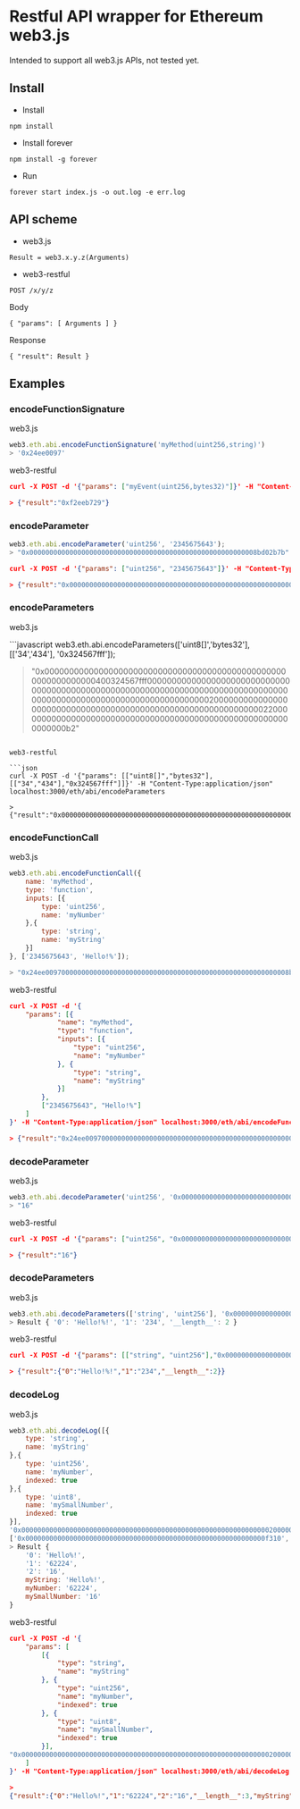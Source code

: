 # Restful  API wrapper for Ethereum web3.js

Intended to support all web3.js APIs, not tested yet.

## Install

- Install

```
npm install
```

- Install forever

```
npm install -g forever
```

- Run

```
forever start index.js -o out.log -e err.log
```

## API scheme

- web3.js

```
Result = web3.x.y.z(Arguments)
```

- web3-restful

```
POST /x/y/z
```

  Body

```
{ "params": [ Arguments ] }
```

  Response

```
{ "result": Result }
```

## Examples

### encodeFunctionSignature

web3.js

```javascript
web3.eth.abi.encodeFunctionSignature('myMethod(uint256,string)')
> '0x24ee0097'
```

web3-restful

```json
curl -X POST -d '{"params": ["myEvent(uint256,bytes32)"]}' -H "Content-Type:application/json" localhost:3000/eth/abi/encodeFunctionSignature

> {"result":"0xf2eeb729"}
```

### encodeParameter

```javascript
web3.eth.abi.encodeParameter('uint256', '2345675643');
> "0x000000000000000000000000000000000000000000000000000000008bd02b7b"
```

```json
curl -X POST -d '{"params": ["uint256", "2345675643"]}' -H "Content-Type:application/json" localhost:3000/eth/abi/encodeParameter

> {"result":"0x000000000000000000000000000000000000000000000000000000008bd02b7b"}
```

### encodeParameters

web3.js

​```javascript
web3.eth.abi.encodeParameters(['uint8[]','bytes32'], [['34','434'], '0x324567fff']);
> "0x00000000000000000000000000000000000000000000000000000000000000400324567fff0000000000000000000000000000000000000000000000000000000000000000000000000000000000000000000000000000000000000000000002000000000000000000000000000000000000000000000000000000000000002200000000000000000000000000000000000000000000000000000000000000b2"
```

web3-restful

```json
curl -X POST -d '{"params": [["uint8[]","bytes32"],[["34","434"],"0x324567fff"]]}' -H "Content-Type:application/json" localhost:3000/eth/abi/encodeParameters

> {"result":"0x00000000000000000000000000000000000000000000000000000000000000400324567fff0000000000000000000000000000000000000000000000000000000000000000000000000000000000000000000000000000000000000000000002000000000000000000000000000000000000000000000000000000000000002200000000000000000000000000000000000000000000000000000000000000b2"}
```

### encodeFunctionCall

web3.js

```javascript
web3.eth.abi.encodeFunctionCall({
    name: 'myMethod',
    type: 'function',
    inputs: [{
        type: 'uint256',
        name: 'myNumber'
    },{
        type: 'string',
        name: 'myString'
    }]
}, ['2345675643', 'Hello!%']);

> "0x24ee0097000000000000000000000000000000000000000000000000000000008bd02b7b0000000000000000000000000000000000000000000000000000000000000040000000000000000000000000000000000000000000000000000000000000000748656c6c6f212500000000000000000000000000000000000000000000000000"

```

web3-restful

```json
curl -X POST -d '{
	"params": [{
			"name": "myMethod",
			"type": "function",
			"inputs": [{
				"type": "uint256",
				"name": "myNumber"
			}, {
				"type": "string",
				"name": "myString"
			}]
		},
		["2345675643", "Hello!%"]
	]
}' -H "Content-Type:application/json" localhost:3000/eth/abi/encodeFunctionCall

> {"result":"0x24ee0097000000000000000000000000000000000000000000000000000000008bd02b7b0000000000000000000000000000000000000000000000000000000000000040000000000000000000000000000000000000000000000000000000000000000748656c6c6f212500000000000000000000000000000000000000000000000000"}
```

### decodeParameter

web3.js

```javascript
web3.eth.abi.decodeParameter('uint256', '0x0000000000000000000000000000000000000000000000000000000000000010');
> "16"
```

web3-restful

```json
curl -X POST -d '{"params": ["uint256", "0x0000000000000000000000000000000000000000000000000000000000000010"]}' -H "Content-Type:application/json" localhost:3000/eth/abi/decodeParameter

> {"result":"16"}
```

### decodeParameters

web3.js

```javascript
web3.eth.abi.decodeParameters(['string', 'uint256'], '0x000000000000000000000000000000000000000000000000000000000000004000000000000000000000000000000000000000000000000000000000000000ea000000000000000000000000000000000000000000000000000000000000000848656c6c6f212521000000000000000000000000000000000000000000000000');
> Result { '0': 'Hello!%!', '1': '234', '__length__': 2 }
```

web3-restful

```json
curl -X POST -d '{"params": [["string", "uint256"],"0x000000000000000000000000000000000000000000000000000000000000004000000000000000000000000000000000000000000000000000000000000000ea000000000000000000000000000000000000000000000000000000000000000848656c6c6f212521000000000000000000000000000000000000000000000000"]}' -H "Content-Type:application/json" localhost:3000/eth/abi/decodeParameters

> {"result":{"0":"Hello!%!","1":"234","__length__":2}}
```


### decodeLog

web3.js

```javascript
web3.eth.abi.decodeLog([{
    type: 'string',
    name: 'myString'
},{
    type: 'uint256',
    name: 'myNumber',
    indexed: true
},{
    type: 'uint8',
    name: 'mySmallNumber',
    indexed: true
}],
'0x0000000000000000000000000000000000000000000000000000000000000020000000000000000000000000000000000000000000000000000000000000000748656c6c6f252100000000000000000000000000000000000000000000000000',
['0x000000000000000000000000000000000000000000000000000000000000f310', '0x0000000000000000000000000000000000000000000000000000000000000010']);
> Result {
    '0': 'Hello%!',
    '1': '62224',
    '2': '16',
    myString: 'Hello%!',
    myNumber: '62224',
    mySmallNumber: '16'
}
```

web3-restful

```json
curl -X POST -d '{
	"params": [
		[{
			"type": "string",
			"name": "myString"
		}, {
			"type": "uint256",
			"name": "myNumber",
			"indexed": true
		}, {
			"type": "uint8",
			"name": "mySmallNumber",
			"indexed": true
		}],
"0x0000000000000000000000000000000000000000000000000000000000000020000000000000000000000000000000000000000000000000000000000000000748656c6c6f252100000000000000000000000000000000000000000000000000", ["0x000000000000000000000000000000000000000000000000000000000000f310", "0x0000000000000000000000000000000000000000000000000000000000000010"]
	]
}' -H "Content-Type:application/json" localhost:3000/eth/abi/decodeLog

>
{"result":{"0":"Hello%!","1":"62224","2":"16","__length__":3,"myString":"Hello%!","myNumber":"62224","mySmallNumber":"16"}}
```
